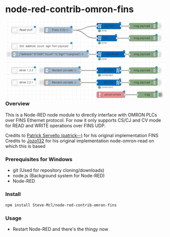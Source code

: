 node-red-contrib-omron-fins
===========================

<img align="left" src=images/example.png />

### Overview
This is a Node-RED node module to directly interface with OMRON PLCs over FINS Ethernet protocol. 
For now it only supports CS/CJ and CV mode for READ and WRITE operations over FINS UDP.

Credits to [Patrick Servello (patrick--)](https://github.com/patrick--) for his original implementation FINS
Credits to [Jozo132](https://github.com/Jozo132/node-omron-read.git) for his original implementation node-omron-read on which this is based

### Prerequisites for Windows

* git	(Used for repository cloning/downloads)
* node.js	(Background system for Node-RED)
* Node-RED

### Install

```sh
npm install Steve-Mcl/node-red-contrib-omron-fins
```

### Usage

* Restart Node-RED and there's the thingy now
